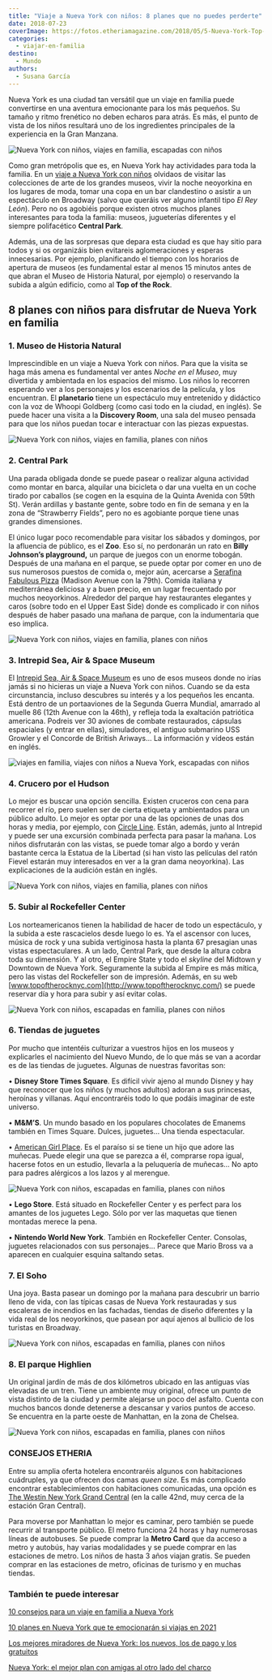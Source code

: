 ```yaml
---
title: "Viaje a Nueva York con niños: 8 planes que no puedes perderte"
date: 2018-07-23
coverImage: https://fotos.etheriamagazine.com/2018/05/5-Nueva-York-Top-of-the-Rock-e1565512750575.jpg
categories: 
  - viajar-en-familia
destino: 
  - Mundo
authors: 
  - Susana García
---
```


Nueva York es una ciudad tan versátil que un viaje en familia puede convertirse en una aventura emocionante para los más pequeños. Su tamaño y ritmo frenético no deben echaros para atrás. Es más, el punto de vista de los niños resultará uno de los ingredientes principales de la experiencia en la Gran Manzana.

![Nueva York con niños, viajes en familia, escapadas con niños](https://fotos.etheriamagazine.com/2018/05/10-Nueva-York-Central-Park.jpg "Central Park. © SG")

Como gran metrópolis que es, en Nueva York hay actividades para toda la familia. En un [viaje 
a Nueva York con 
niños](https://etheriamagazine.com/2018/07/28/consejos-para-viajar-en-familia-a-nueva-york/) 
olvidaos de visitar las colecciones de arte de los grandes museos, vivir la noche 
neoyorkina en los lugares de moda, tomar una copa en un bar clandestino o asistir a un 
espectáculo en Broadway (salvo que queráis ver alguno infantil tipo _El Rey León_). Pero 
no os agobiéis porque existen otros muchos planes interesantes para toda la familia: 
museos, jugueterías diferentes y el siempre polifacético **Central Park**. 

Además, una de las sorpresas que depara esta ciudad es que hay sitio para todos y si os 
organizáis bien evitareis aglomeraciones y esperas innecesarias. Por ejemplo, 
planificando el tiempo con los horarios de apertura de museos (es fundamental estar al 
menos 15 minutos antes de que abran el Museo de Historia Natural, por ejemplo) o 
reservando la subida a algún edificio, como al **Top of the Rock**. 

## 8 planes con niños para disfrutar de Nueva York en familia

### 1\. Museo de Historia Natural

Imprescindible en un viaje a Nueva York con niños. Para que la visita se haga más amena 
es fundamental ver antes _Noche en el Museo_, muy divertida y ambientada en los espacios 
del mismo. Los niños lo recorren esperando ver a los personajes y los escenarios de la 
película, y los encuentran. El **planetario** tiene un espectáculo muy entretenido y 
didáctico con la voz de Whoopi Goldberg (como casi todo en la ciudad, en inglés). Se 
puede hacer una visita a la **Discovery Room**, una sala del museo pensada para que los 
niños puedan tocar e interactuar con las piezas expuestas. 

![Nueva York con niños, viajes en familia, planes con niños](https://fotos.etheriamagazine.com/2018/05/1-Nueva-York-Museo-de-Historia-Natural-e1565512335783.jpg "Museo de Historia Natural de Nueva York.")

### 2\. Central Park

Una parada obligada donde se puede pasear o realizar alguna actividad como montar en 
barca, alquilar una bicicleta o dar una vuelta en un coche tirado por caballos (se cogen 
en la esquina de la Quinta Avenida con 59th St). Verán ardillas y bastante gente, sobre 
todo en fin de semana y en la zona de “Strawberry Fields”, pero no es agobiante porque 
tiene unas grandes dimensiones. 

El único lugar poco recomendable para visitar los sábados y domingos, por la afluencia 
de público, es el **Zoo**. Eso sí, no perdonarán un rato en **Billy Johnson’s 
playground,** un parque de juegos con un enorme tobogán. Después de una mañana en el 
parque, se puede optar por comer en uno de sus numerosos puestos de comida o, mejor aún, 
acercarse a [Serafina Fabulous Pizza](http://www.serafinarestaurant.com) (Madison Avenue 
con la 79th). Comida italiana y mediterránea deliciosa y a buen precio, en un lugar 
frecuentado por muchos neoyorkinos. Alrededor del parque hay restaurantes elegantes y 
caros (sobre todo en el Upper East Side) donde es complicado ir con niños después de 
haber pasado una mañana de parque, con la indumentaria que eso implica. 

![Nueva York con niños, viajes en familia, planes con niños](https://fotos.etheriamagazine.com/2018/05/2-Nueva-York-Central-Park-e1565512442783.jpg "Barcas en Central Park. © SG")

### 3\. Intrepid Sea, Air & Space Museum

El [Intrepid Sea, Air & Space Museum](https://www.intrepidmuseum.org) es uno de esos 
museos donde no irías jamás si no hicieras un viaje a Nueva York con niños. Cuando se da 
esta circunstancia, incluso descubres su interés y a los pequeños les encanta. Está 
dentro de un portaaviones de la Segunda Guerra Mundial, amarrado al muelle 86 (12th 
Avenue con la 46th), y refleja toda la exaltación patriótica americana. Podreis ver 30 
aviones de combate restaurados, cápsulas espaciales (y entrar en ellas), simuladores, el 
antiguo submarino USS Growler y el Concorde de British Ariways… La información y vídeos 
están en inglés. 

![viajes en familia, viajes con niños a Nueva York, escapadas con niños](https://fotos.etheriamagazine.com/2018/05/3-Nueva-York-Intrepid-Museum-e1565512508871.jpg "Intrepid Sea, Air & Space Museum. © SG")

### 4\. Crucero por el Hudson

Lo mejor es buscar una opción sencilla. Existen cruceros con cena para recorrer el río, 
pero suelen ser de cierta etiqueta y ambientados para un público adulto. Lo mejor es 
optar por una de las opciones de unas dos horas y media, por ejemplo, con [Circle 
Line](http://www.circleline42.com). Están, además, junto al Intrepid y puede ser una 
excursión combinada perfecta para pasar la mañana. Los niños disfrutarán con las vistas, 
se puede tomar algo a bordo y verán bastante cerca la Estatua de la Libertad (si han 
visto las películas del ratón Fievel estarán muy interesados en ver a la gran dama 
neoyorkina). Las explicaciones de la audición están en inglés. 

![Nueva York con niños, viajes en familia, planes con niños](https://fotos.etheriamagazine.com/2018/05/4-Nueva-York-crucero-por-el-Hudson-e1565512555150.jpg "Cruceros por el Hudson. © SG")

### 5\. Subir al Rockefeller Center

Los norteamericanos tienen la habilidad de hacer de todo un espectáculo, y la subida a 
este rascacielos desde luego lo es. Ya el ascensor con luces, música de rock y una 
subida vertiginosa hasta la planta 67 presagian unas vistas espectaculares. A un lado, 
Central Park, que desde la altura cobra toda su dimensión. Y al otro, el Empire State y 
todo el _skyline_ del Midtown y Downtown de Nueva York. Seguramente la subida al Empire 
es más mítica, pero las vistas del Rockefeller son de impresión. Además, en su web [www.topoftherocknyc.com](http://www.topoftherocknyc.com/) 
se puede reservar día y hora para subir y así evitar colas. 

![Nueva York con niños, escapadas en familia, planes con niños](https://fotos.etheriamagazine.com/2018/05/5-Nueva-York-Top-of-the-Rock-e1565512750575.jpg "Vistas desde el Rockefeller Center. © SG")

### 6\. Tiendas de juguetes

Por mucho que intentéis culturizar a vuestros hijos en los museos y explicarles el 
nacimiento del Nuevo Mundo, de lo que más se van a acordar es de las tiendas de 
juguetes. Algunas de nuestras favoritas son: 

• **Disney Store Times Square**. Es difícil vivir ajeno al mundo Disney y hay que 
reconocer que los niños (y muchos adultos) adoran a sus princesas, heroínas y villanas. 
Aquí encontraréis todo lo que podáis imaginar de este universo. 

• **M&M’S**. Un mundo basado en los populares chocolates de Emanems también en Times 
Square. Dulces, juguetes… Una tienda espectacular. 

• [American Girl Place](http://www.americangirl.com). Es el paraíso si se tiene un hijo 
que adore las muñecas. Puede elegir una que se parezca a él, comprarse ropa igual, 
hacerse fotos en un estudio, llevarla a la peluquería de muñecas… No apto para padres 
alérgicos a los lazos y al merengue. 

![Nueva York con niños, escapadas en familia, planes con niños](https://fotos.etheriamagazine.com/2018/05/6-Nueva-York-American-Girl-Place-e1565512801780.jpg "Taxis en Nueva York.")

• **Lego Store**. Está situado en Rockefeller Center y es perfect para los amantes de 
los juguetes Lego. Sólo por ver las maquetas que tienen montadas merece la pena. 

• **Nintendo World New York**. También en Rockefeller Center. Consolas, juguetes 
relacionados con sus personajes… Parece que Mario Bross va a aparecen en cualquier 
esquina saltando setas. 

### 7\. El Soho

Una joya. Basta pasear un domingo por la mañana para descubrir un barrio lleno de vida, 
con las típicas casas de Nueva York restauradas y sus escaleras de incendios en las 
fachadas, tiendas de diseño diferentes y la vida real de los neoyorkinos, que pasean por 
aquí ajenos al bullicio de los turistas en Broadway. 

![Nueva York con niños, escapadas en familia, planes con niños](https://fotos.etheriamagazine.com/2018/05/7-Nueva-York-Soho-e1565512868470.jpg "Calle de El Soho. © SG")

### 8\. El parque Highlien

Un original jardín de más de dos kilómetros ubicado en las antiguas vías elevadas de un 
tren. Tiene un ambiente muy original, ofrece un punto de vista distinto de la ciudad y 
permite alejarse un poco del asfalto. Cuenta con muchos bancos donde detenerse a 
descansar y varios puntos de acceso. Se encuentra en la parte oeste de Manhattan, en la 
zona de Chelsea. 

![Nueva York con niños, escapadas en familia, planes con niños](https://fotos.etheriamagazine.com/2018/05/8-Nueva-York-Highlinen-e1565512931213.jpg "Parque Highlien.")

### CONSEJOS ETHERIA

Entre su amplia oferta hotelera encontraréis algunos con habitaciones cuádruples, ya que 
ofrecen dos camas _queen size_. Es más complicado encontrar establecimientos con 
habitaciones comunicadas, una opción es [The Westin New York Grand 
Central](http://www.westinnewyorkgrandcentral.com) (en la calle 42nd, muy cerca de la 
estación Gran Central). 

Para moverse por Manhattan lo mejor es caminar, pero también se puede recurrir al 
transporte público. El metro funciona 24 horas y hay numerosas líneas de autobuses. Se 
puede comprar la **Metro Card** que da acceso a metro y autobús, hay varias modalidades 
y se puede comprar en las estaciones de metro. Los niños de hasta 3 años viajan gratis. 
Se pueden comprar en las estaciones de metro, oficinas de turismo y en muchas tiendas. 

### También te puede interesar

[10 consejos para un viaje en familia a Nueva 
York](https://etheriamagazine.com/2018/07/28/consejos-para-viajar-en-familia-a-nueva-york/) 

[10 planes en Nueva York que te emocionarán si viajas en 
2021](https://etheriamagazine.com/2021/05/10/10-planes-en-nueva-york-nuevos-2021/) 

[Los mejores miradores de Nueva York: los nuevos, los de pago y los 
gratuitos](https://etheriamagazine.com/2020/02/24/los-mejores-miradores-de-nueva-york-gratis-de-pago/) 

[Nueva York: el mejor plan con amigas al otro lado del 
charco](https://etheriamagazine.com/2019/05/17/viaje-con-amigas-nueva-york-primavera/)
